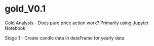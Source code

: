 # gold_V0.1
Gold Analysis - Does pure price action work?
Primarily using Jupyter Notebook

Stage 1 - Create candle data in dataFrame for yearly data


